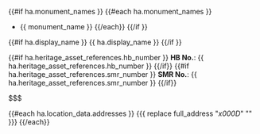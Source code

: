 {{#if ha.monument_names }}
{{#each ha.monument_names }}
- {{ monument_name }}
{{/each}}
{{/if }}

{{#if ha.display_name }}
{{ ha.display_name }}
{{/if }}

{{#if ha.heritage_asset_references.hb_number }}
**HB No.**: {{ ha.heritage_asset_references.hb_number }}
{{/if}}
{{#if ha.heritage_asset_references.smr_number }}
**SMR No.**: {{ ha.heritage_asset_references.smr_number }}
{{/if}}

$$$

{{#each ha.location_data.addresses }}
{{{ replace full_address "_x000D_" "" }}}
{{/each}}
